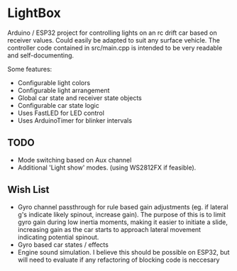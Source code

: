 # LightBox
Arduino / ESP32 project for controlling lights on an rc drift car based on receiver values. Could easily be adapted to suit any surface vehicle.
The controller code contained in src/main.cpp is intended to be very readable and self-documenting.

Some features: 

- Configurable light colors
- Configurable light arrangement
- Global car state and receiver state objects
- Configurable car state logic
- Uses FastLED for LED control
- Uses ArduinoTimer for blinker intervals


## TODO

- Mode switching based on Aux channel
- Additional 'Light show' modes. (using WS2812FX if feasible). 

## Wish List


- Gyro channel passthrough for rule based gain adjustments (eg. if lateral g's indicate likely spinout, increase gain). The purpose of this is to limit gyro gain during low inertia moments, making it easier to initiate a slide, increasing gain as the car starts to approach lateral movement indicating potential spinout.
- Gyro based car states / effects
- Engine sound simulation. I believe this should be possible on ESP32, but will need to evaluate if any refactoring of blocking code is neccesary
